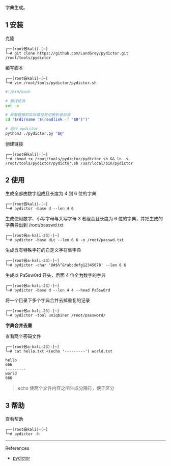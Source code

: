 字典生成。

## 1 安装

克隆

```shell
┌──(root㉿kali)-[~]
└─# git clone https://github.com/LandGrey/pydictor.git /root/tools/pydictor
```

编写脚本

```shell
┌──(root㉿kali)-[~]
└─# vim /root/tools/pydictor/pydictor.sh
```

```sh
#!/bin/bash

# 错误检测
set -e

# 获取链接的实际路径并切换到该目录
cd "$(dirname "$(readlink -f "$0")")"

# 运行 pydictor
python3 ./pydictor.py "$@"

```

创建链接

```shell
┌──(root㉿kali)-[~]
└─# chmod +x /root/tools/pydictor/pydictor.sh && ln -s /root/tools/pydictor/pydictor.sh /usr/local/bin/pydictor
```

## 2 使用

生成全部由数字组成且长度为 4 到 6 位的字典 

```shell
┌──(root㉿kali)-[~]
└─# pydictor -base d --len 4 6
```

生成使用数字、小写字母与大写字母 3 者组合且长度为 6 位的字典，并把生成的字典导出到 /root/passwd.txt

```shell
┌──(root㉿a-kali-23)-[~]
└─# pydictor -base dLc --len 6 6 -o /root/passwd.txt
```

生成含有特殊字符的自定义字符集字典

```shell
┌──(root㉿a-kali-23)-[~]
└─# pydictor -char '@#$%^&*abcdefg12345678' --len 6 6
```

生成以 Pa5sw0rd 开头，后面 4 位全为数字的字典

```shell
┌──(root㉿a-kali-23)-[~]
└─# pydictor -base d --len 4 4 --head Pa5sw0rd
```

将一个目录下多个字典合并去掉重复的记录

```shell
┌──(root㉿a-kali-23)-[~]
└─# pydictor -tool uniqbiner /root/password/
```

**字典合并去重**

查看两个密码文件

```shell
┌──(root㉿a-kali-23)-[~]
└─# cat hello.txt <(echo '---------') world.txt
```

```
hello
666
---------
world
666
```

> echo 使两个文件内容之间生成分隔符，便于区分

## 3 帮助

查看帮助

```shell
┌──(root㉿kali)-[~]
└─# pydictor -h
```

---

References

- [pydictor](https://github.com/LandGrey/pydictor)
